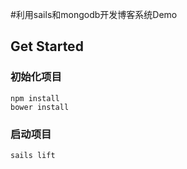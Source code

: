 #利用sails和mongodb开发博客系统Demo

## Get Started

### 初始化项目
```
npm install
bower install
```

### 启动项目

```
sails lift
```
